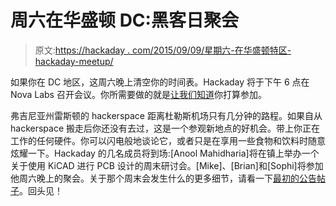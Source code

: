 # 周六在华盛顿 DC:黑客日聚会

> 原文:[https://hackaday . com/2015/09/09/星期六-在华盛顿特区-hackaday-meetup/](https://hackaday.com/2015/09/09/saturday-in-washington-dc-hackaday-meetup/)

如果你在 DC 地区，这周六晚上清空你的时间表。Hackaday 将于下午 6 点在 Nova Labs 召开会议。你所需要做的就是[让我们知道](http://worldwide-dc.hackaday.io/)你打算参加。

弗吉尼亚州雷斯顿的 hackerspace 距离杜勒斯机场只有几分钟的路程。如果自从 hackerspace 搬走后你还没有去过，这是一个参观新地点的好机会。带上你正在工作的任何硬件。你可以闪电般地谈论它，或者只是在享用一些食物和饮料时随意炫耀一下。Hackaday 的几名成员将到场:[Anool Mahidharia]将在镇上举办一个关于使用 KiCAD 进行 PCB 设计的周末研讨会。[Mike]、[Brian]和[Sophi]将参加他周六晚上的聚会。关于那个周末会发生什么的更多细节，请看一下[最初的公告帖子](http://hackaday.com/2015/09/03/hackaday-prize-worldwide-washington-dc/)。回头见！